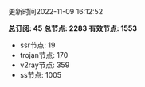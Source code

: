 更新时间2022-11-09 16:12:52

**总订阅: 45**
**总节点: 2283**
**有效节点: 1553**
- ssr节点: 19
- trojan节点: 170
- v2ray节点: 359
- ss节点: 1005

